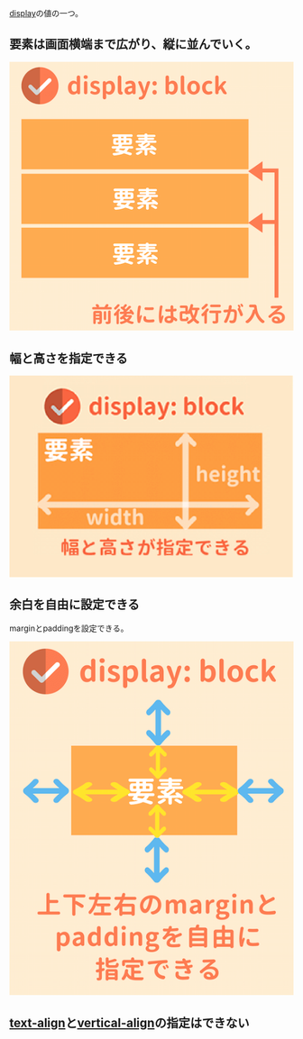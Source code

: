 

[display](display.md)の値の一つ。

## 要素は画面横端まで広がり、縦に並んでいく。

![200x200](../02_Extra/Pasted%20image%2020230627105117.png)

## 幅と高さを指定できる

![300x200](../02_Extra/Pasted%20image%2020230627110233.png)

## 余白を自由に設定できる
marginとpaddingを設定できる。

![200x250](../02_Extra/Pasted%20image%2020230627110856.png)

## [text-align](text-align.md)と[vertical-align](vertical-align.md)の指定はできない


